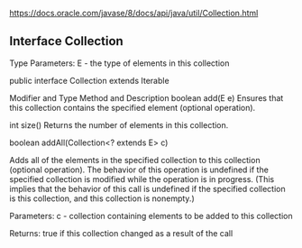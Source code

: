 https://docs.oracle.com/javase/8/docs/api/java/util/Collection.html
## Interface Collection<E>

Type Parameters:
E - the type of elements in this collection

public interface Collection<E>
extends Iterable<E>

Modifier and Type	Method and Description
boolean	add(E e)	Ensures that this collection contains the specified element (optional operation).

int		size()      Returns the number of elements in this collection.

boolean addAll(Collection<? extends E> c)

Adds all of the elements in the specified collection to this collection (optional operation). The behavior of this operation is undefined if the specified collection is modified while the operation is in progress. (This implies that the behavior of this call is undefined if the specified collection is this collection, and this collection is nonempty.)

Parameters:
c - collection containing elements to be added to this collection

Returns:
true if this collection changed as a result of the call

